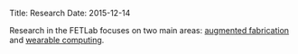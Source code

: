 Title: Research
Date: 2015-12-14

Research in the FETLab focuses on two main areas: [augmented
fabrication](#fabrication) and [wearable computing](#wearables).
